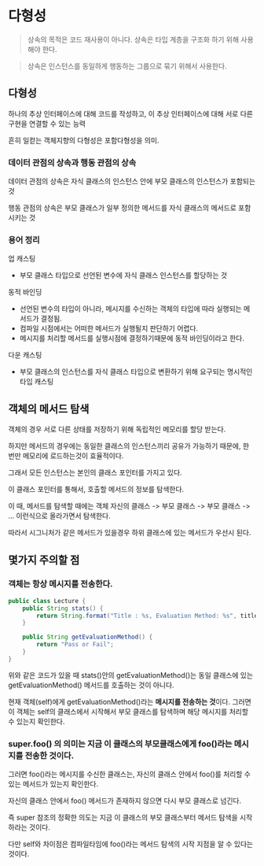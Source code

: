 # 다형성

> 상속의 목적은 코드 재사용이 아니다. 상속은 타입 계층을 구조화 하기 위해 사용해야 한다.

> 상속은 인스턴스를 동일하게 행동하는 그룹으로 묶기 위해서 사용한다.

## 다형성

하나의 추상 인터페이스에 대해 코드를 작성하고, 이 추상 인터페이스에 대해 서로 다른 구현을 연결할 수 있는 능력

흔히 일컫는 객체지향의 다형성은 포함다형성을 의미.


### 데이터 관점의 상속과 행동 관점의 상속

데이터 관점의 상속은 자식 클래스의 인스턴스 안에 부모 클래스의 인스턴스가 포함되는 것

행동 관점의 상속은 부모 클래스가 일부 정의한 메서드를 자식 클래스의 메서드로 포함 시키는 것

### 용어 정리

업 캐스팅
- 부모 클래스 타입으로 선언된 변수에 자식 클래스 인스턴스를 할당하는 것

동적 바인딩
- 선언된 변수의 타입이 아니라, 메시지를 수신하는 객체의 타입에 따라 실행되는 메서드가 결정됨.
- 컴파일 시점에서는 어떠한 메서드가 실행될지 판단하기 어렵다.
- 메시지를 처리할 메서드를 실행시점에 결정하기때문에 동적 바인딩이라고 한다.

다운 캐스팅
- 부모 클래스의 인스턴스를 자식 클래스 타입으로 변환하기 위해 요구되는 명시적인 타입 캐스팅


## 객체의 메서드 탐색

객체의 경우 서로 다른 상태를 저장하기 위해 독립적인 메모리를 할당 받는다.

하지만 메서드의 경우에는 동일한 클래스의 인스턴스끼리 공유가 가능하기 때문에, 한 번만 메모리에 로드하는것이 효율적이다.

그래서 모든 인스턴스는 본인의 클래스 포인터를 가지고 있다.

이 클래스 포인터를 통해서, 호출할 메서드의 정보를 탐색한다.

이 때, 메서드를 탐색할 때에는 객체 자신의 클래스 -> 부모 클래스 -> 부모 클래스 -> ... 이런식으로 올라가면서 탐색한다.

따라서 시그니처가 같은 메서드가 있을경우 하위 클래스에 있는 메서드가 우선시 된다.


## 몇가지 주의할 점

### 객체는 항상 메시지를 전송한다.

```java
public class Lecture {
    public String stats() {
        return String.format("Title : %s, Evaluation Method: %s", title, getEvaluationMethod());
    }

    public String getEvaluationMethod() {
        return "Pass or Fail";
    }
}
```
위와 같은 코드가 있을 때 stats()안의 getEvaluationMethod()는 동일 클래스에 있는 getEvaluationMethod() 메서드를 호출하는 것이 아니다.

현재 객체(self)에게 getEvaluationMethod()라는 **메시지를 전송하는 것**이다.
그러면 이 객체는 self의 클래스에서 시작해서 부모 클래스를 탐색하며 해당 메시지를 처리할 수 있는지 확인한다.

### super.foo() 의 의미는 지금 이 클래스의 부모클래스에게 foo()라는 메시지를 전송한 것이다. 

그러면 foo()라는 메시지를 수신한 클래스는, 자신의 클래스 안에서 foo()를 처리할 수 있는 메서드가 있는지 확인한다.

자신의 클래스 안에서 foo() 메서드가 존재하지 않으면 다시 부모 클래스로 넘긴다.

즉 super 참조의 정확한 의도는 지금 이 클래스의 부모 클래스부터 메서드 탐색을 시작하라는 것이다.

다만 self와 차이점은 컴파일타임에 foo()라는 메서드 탐색의 시작 지점을 알 수 있다는 것이다.


